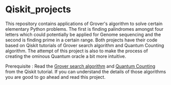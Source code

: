 # Qiskit_projects


This repository contains applications of Grover's algorithm to solve certain elementary Python problems. The first is finding palindromes amongst four letters which could potentially be applied for Genome sequencing and the second is finding prime in a certain range. Both projects have their code based on Qiskit tutorials of Grover search algorithm and Quantum Counting algorithm. The attempt of this project is also to make the process of creating the ominous Quantum oracle a bit more intuitive.

Prerequisite :
Read the [Grover search algorithm](https://qiskit.org/textbook/ch-algorithms/grover.html) and [Quantum Counting](https://qiskit.org/textbook/ch-algorithms/quantum-counting.html) from the Qiskit tutorial. If you can understand the details of those algorithms you are good to go ahead and read this project.
